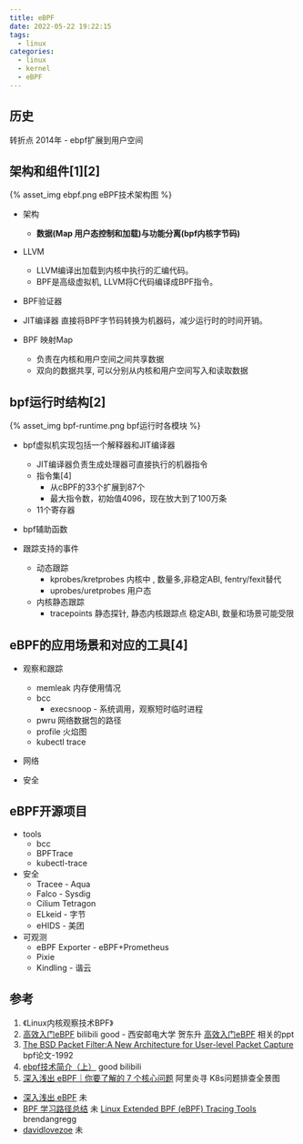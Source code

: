 ```yaml
---
title: eBPF
date: 2022-05-22 19:22:15
tags:
  - linux
categories:
  - linux 
  - kernel
  - eBPF
---
```


<p></p>
<!-- more -->

## 历史
转折点 2014年 - ebpf扩展到用户空间


## 架构和组件[1][2]

{% asset_img  ebpf.png  eBPF技术架构图 %}

+ 架构
  - **数据(Map 用户态控制和加载)与功能分离(bpf内核字节码)**

+ LLVM
  - LLVM编译出加载到内核中执行的汇编代码。
  - BPF是高级虚拟机, LLVM将C代码编译成BPF指令。

+ BPF验证器

+ JIT编译器
直接将BPF字节码转换为机器码，减少运行时的时间开销。

+ BPF 映射Map
  - 负责在内核和用户空间之间共享数据
  - 双向的数据共享, 可以分别从内核和用户空间写入和读取数据


## bpf运行时结构[2]
{% asset_img  bpf-runtime.png  bpf运行时各模块  %}

+ bpf虚拟机实现包括一个解释器和JIT编译器
  + JIT编译器负责生成处理器可直接执行的机器指令
  + 指令集[4]
      - 从cBPF的33个扩展到87个
      - 最大指令数，初始值4096，现在放大到了100万条
  + 11个寄存器

+ bpf辅助函数

+ 跟踪支持的事件
  + 动态跟踪
    - kprobes/kretprobes
      内核中 , 数量多,非稳定ABI, fentry/fexit替代
    - uprobes/uretprobes
      用户态
  + 内核静态跟踪
    - tracepoints 
      静态探针, 静态内核跟踪点
      稳定ABI, 数量和场景可能受限


## eBPF的应用场景和对应的工具[4]
+ 观察和跟踪
  + memleak
    内存使用情况
  + bcc
    + execsnoop - 系统调用，观察短时临时进程
  + pwru
    网络数据包的路径
  + profile
    火焰图  
  + kubectl trace  
+ 网络

+ 安全  

## eBPF开源项目
+ tools
  + bcc 
  + BPFTrace
  + kubectl-trace
+ 安全
  + Tracee - Aqua
  + Falco - Sysdig
  + Cilium Tetragon
  + ELkeid - 字节
  + eHIDS - 美团
+ 可观测
  + eBPF Exporter - eBPF+Prometheus
  + Pixie
  + Kindling - 谐云

## 参考
1. 《Linux内核观察技术BPF》
2. [高效入门eBPF](https://www.bilibili.com/video/BV1LX4y157Gp?spm_id_from=333.1007.top_right_bar_window_history.content.click&vd_source=f6e8c1128f9f264c5ab8d9411a644036) bilibili good - 西安邮电大学 贺东升
[高效入门eBPF](http://kerneltravel.net/blog/2021/ebpf_beginner/ebpf.pdf) 相关的ppt  
3. [The BSD Packet Filter:A New Architecture for User-level Packet Capture](https://www.tcpdump.org/papers/bpf-usenix93.pdf) bpf论文-1992
4. [ebpf技术简介（上）](https://www.bilibili.com/video/BV1BT4y1q7wx?spm_id_from=333.880.my_history.page.click&vd_source=f6e8c1128f9f264c5ab8d9411a644036) good bilibili
5. [深入浅出 eBPF｜你要了解的 7 个核心问题](https://blog.csdn.net/alisystemsoftware/article/details/125753307)  阿里炎寻
   K8s问题排查全景图 


+ [深入浅出 eBPF](https://www.ebpf.top/categories/BPF/) 未
+ [BPF 学习路径总结](https://feisky.xyz/posts/2021-01-06-ebpf-learn-path/) 未
  [Linux Extended BPF (eBPF) Tracing Tools](https://www.brendangregg.com/ebpf.html)  brendangregg
+ [davidlovezoe](https://davidlovezoe.club/wordpress/archives/tag/bpf) 未

 